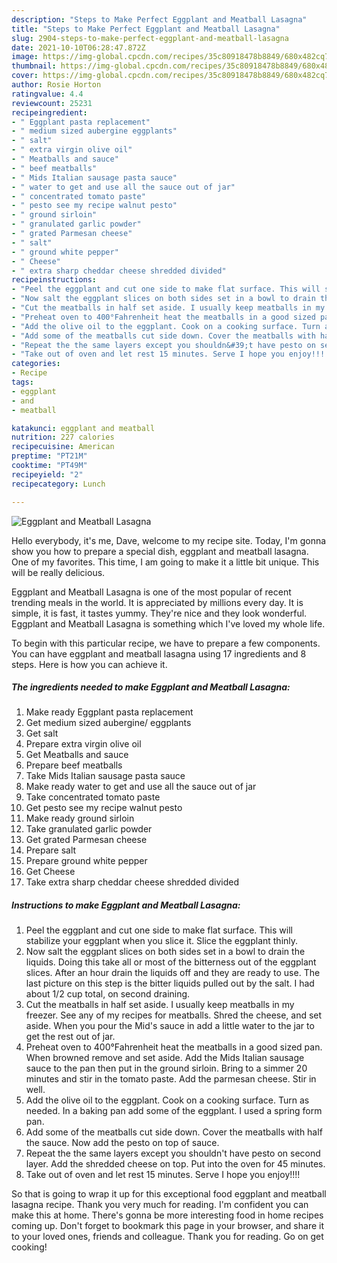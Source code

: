 ```yaml
---
description: "Steps to Make Perfect Eggplant and Meatball Lasagna"
title: "Steps to Make Perfect Eggplant and Meatball Lasagna"
slug: 2904-steps-to-make-perfect-eggplant-and-meatball-lasagna
date: 2021-10-10T06:28:47.872Z
image: https://img-global.cpcdn.com/recipes/35c80918478b8849/680x482cq70/eggplant-and-meatball-lasagna-recipe-main-photo.jpg
thumbnail: https://img-global.cpcdn.com/recipes/35c80918478b8849/680x482cq70/eggplant-and-meatball-lasagna-recipe-main-photo.jpg
cover: https://img-global.cpcdn.com/recipes/35c80918478b8849/680x482cq70/eggplant-and-meatball-lasagna-recipe-main-photo.jpg
author: Rosie Horton
ratingvalue: 4.4
reviewcount: 25231
recipeingredient:
- " Eggplant pasta replacement"
- " medium sized aubergine eggplants"
- " salt"
- " extra virgin olive oil"
- " Meatballs and sauce"
- " beef meatballs"
- " Mids Italian sausage pasta sauce"
- " water to get and use all the sauce out of jar"
- " concentrated tomato paste"
- " pesto see my recipe walnut pesto"
- " ground sirloin"
- " granulated garlic powder"
- " grated Parmesan cheese"
- " salt"
- " ground white pepper"
- " Cheese"
- " extra sharp cheddar cheese shredded divided"
recipeinstructions:
- "Peel the eggplant and cut one side to make flat surface. This will stabilize your eggplant when you slice it. Slice the eggplant thinly."
- "Now salt the eggplant slices on both sides set in a bowl to drain the liquids. Doing this take all or most of the bitterness out of the eggplant slices. After an hour drain the liquids off and they are ready to use. The last picture on this step is the bitter liquids pulled out by the salt. I had about 1/2 cup total, on second draining."
- "Cut the meatballs in half set aside. I usually keep meatballs in my freezer. See any of my recipes for meatballs. Shred the cheese, and set aside. When you pour the Mid&#39;s sauce in add a little water to the jar to get the rest out of jar."
- "Preheat oven to 400°Fahrenheit heat the meatballs in a good sized pan. When browned remove and set aside. Add the Mids Italian sausage sauce to the pan then put in the ground sirloin. Bring to a simmer 20 minutes and stir in the tomato paste. Add the parmesan cheese. Stir in well."
- "Add the olive oil to the eggplant. Cook on a cooking surface. Turn as needed. In a baking pan add some of the eggplant. I used a spring form pan."
- "Add some of the meatballs cut side down. Cover the meatballs with half the sauce. Now add the pesto on top of sauce."
- "Repeat the the same layers except you shouldn&#39;t have pesto on second layer. Add the shredded cheese on top. Put into the oven for 45 minutes."
- "Take out of oven and let rest 15 minutes. Serve I hope you enjoy!!!!"
categories:
- Recipe
tags:
- eggplant
- and
- meatball

katakunci: eggplant and meatball 
nutrition: 227 calories
recipecuisine: American
preptime: "PT21M"
cooktime: "PT49M"
recipeyield: "2"
recipecategory: Lunch

---
```



![Eggplant and Meatball Lasagna](https://img-global.cpcdn.com/recipes/35c80918478b8849/680x482cq70/eggplant-and-meatball-lasagna-recipe-main-photo.jpg)

Hello everybody, it's me, Dave, welcome to my recipe site. Today, I'm gonna show you how to prepare a special dish, eggplant and meatball lasagna. One of my favorites. This time, I am going to make it a little bit unique. This will be really delicious.

Eggplant and Meatball Lasagna is one of the most popular of recent trending meals in the world. It is appreciated by millions every day. It is simple, it is fast, it tastes yummy. They're nice and they look wonderful. Eggplant and Meatball Lasagna is something which I've loved my whole life.




To begin with this particular recipe, we have to prepare a few components. You can have eggplant and meatball lasagna using 17 ingredients and 8 steps. Here is how you can achieve it.

<!--inarticleads1-->

##### The ingredients needed to make Eggplant and Meatball Lasagna:

1. Make ready  Eggplant pasta replacement
1. Get  medium sized aubergine/ eggplants
1. Get  salt
1. Prepare  extra virgin olive oil
1. Get  Meatballs and sauce
1. Prepare  beef meatballs
1. Take  Mids Italian sausage pasta sauce
1. Make ready  water to get and use all the sauce out of jar
1. Take  concentrated tomato paste
1. Get  pesto see my recipe walnut pesto
1. Make ready  ground sirloin
1. Take  granulated garlic powder
1. Get  grated Parmesan cheese
1. Prepare  salt
1. Prepare  ground white pepper
1. Get  Cheese
1. Take  extra sharp cheddar cheese shredded divided




<!--inarticleads2-->

##### Instructions to make Eggplant and Meatball Lasagna:

1. Peel the eggplant and cut one side to make flat surface. This will stabilize your eggplant when you slice it. Slice the eggplant thinly.
1. Now salt the eggplant slices on both sides set in a bowl to drain the liquids. Doing this take all or most of the bitterness out of the eggplant slices. After an hour drain the liquids off and they are ready to use. The last picture on this step is the bitter liquids pulled out by the salt. I had about 1/2 cup total, on second draining.
1. Cut the meatballs in half set aside. I usually keep meatballs in my freezer. See any of my recipes for meatballs. Shred the cheese, and set aside. When you pour the Mid&#39;s sauce in add a little water to the jar to get the rest out of jar.
1. Preheat oven to 400°Fahrenheit heat the meatballs in a good sized pan. When browned remove and set aside. Add the Mids Italian sausage sauce to the pan then put in the ground sirloin. Bring to a simmer 20 minutes and stir in the tomato paste. Add the parmesan cheese. Stir in well.
1. Add the olive oil to the eggplant. Cook on a cooking surface. Turn as needed. In a baking pan add some of the eggplant. I used a spring form pan.
1. Add some of the meatballs cut side down. Cover the meatballs with half the sauce. Now add the pesto on top of sauce.
1. Repeat the the same layers except you shouldn&#39;t have pesto on second layer. Add the shredded cheese on top. Put into the oven for 45 minutes.
1. Take out of oven and let rest 15 minutes. Serve I hope you enjoy!!!!




So that is going to wrap it up for this exceptional food eggplant and meatball lasagna recipe. Thank you very much for reading. I'm confident you can make this at home. There's gonna be more interesting food in home recipes coming up. Don't forget to bookmark this page in your browser, and share it to your loved ones, friends and colleague. Thank you for reading. Go on get cooking!
